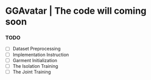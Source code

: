# GGAvatar | The code will coming soon


### TODO
- [ ] Dataset Preprocessing
- [ ] Implementation Instruction
- [ ] Garment Initialization
- [ ] The Isolation Training
- [ ] The Joint Training
